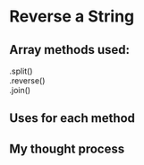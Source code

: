 # Reverse a String 
## Array methods used: 
.split()  
.reverse()  
.join()

## Uses for each method

## My thought process 

